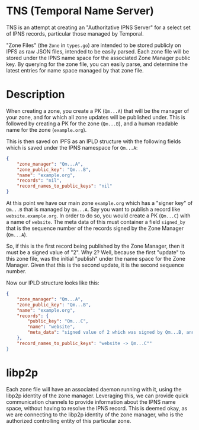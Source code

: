 # TNS (Temporal Name Server)

TNS is an attempt at creating an "Authoritative IPNS Server" for a select set of IPNS records, particular those managed by Temporal.

"Zone Files" (the `Zone` in `types.go`) are intended to be stored publicly on IPFS as raw JSON files, intended to be easily parsed. Each zone file will be stored under the IPNS name space for the associated Zone Manager public key. By querying for the zone file, you can easily parse, and determine the latest entries for name space managed by that zone file.


# Description

When creating a zone, you create a PK (`Qm...A`) that will be the manager of your zone, and for which all zone updates will be published under. This is followed by creating a PK for the zone (`Qm...B`), and a human readable name for the zone (`example.org`).

This is then saved on IPFS as an IPLD structure with the following fields which is saved under the IPNS namespace for `Qm...A`:
```json
{
    "zone_manager": "Qm...A",
    "zone_public_key": "Qm...B",
    "name": "example.org",
    "records": "nil",
    "record_names_to_public_keys": "nil"
}
```

At this point we have our main zone `example.org` which has a "signer key" of `Qm...B` that is managed by `Qm...A`. Say you want to publish a record like `website.example.org`. In order to do so, you would create a PK (`Qm...C`) with a name of `website`.  The meta data of this must container a field `signed_by` that is the sequence number of the records signed by the Zone Manager (`Qm...A`). 

So, if this is the first record being published by the Zone Manager, then it must be a signed value of "2". Why 2? Well, because the first "update" to this zone file, was the initial "publish" under the name space for the Zone Manager. Given that this is the second update, it is the second sequence number.

Now our IPLD structure looks like this:
```json
{
    "zone_manager": "Qm...A",
    "zone_public_key": "Qm...B",
    "name": "example.org",
    "records": {
        "public_key": "Qm...C",
        "name": "website",
        "meta_data": "signed value of 2 which was signed by Qm...B, and any other data"
    },
    "record_names_to_public_keys": "website -> Qm...C""
}
```

# libp2p

Each zone file will have an associated daemon running with it, using the libp2p identity of the zone manager. Leveraging this, we can provide quick communication channels to provide information about the IPNS name space, without having to resolve the IPNS record. This is deemed okay, as we are connecting to the libp2p identity of the zone manager, who is the authorized controlling entity of this particular zone.
